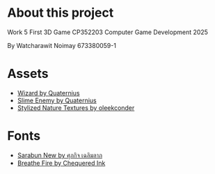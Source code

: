 # About this project

Work 5 First 3D Game
CP352203 Computer Game Development 2025

By Watcharawit Noimay 673380059-1

# Assets

- [Wizard by Quaternius](https://poly.pizza/m/o87Upt5uHX)
- [Slime Enemy by Quaternius](https://poly.pizza/m/eSLKTsbl7F)
- [Stylized Nature Textures by oleekconder](https://oleekconder.itch.io/stylized-nature-textures)

# Fonts

- [Sarabun New by ศุภกิจ เฉลิมลาภ](https://www.f0nt.com/release/th-sarabun-new/)
- [Breathe Fire by Chequered Ink](https://www.dafont.com/breathe-fire.font)
